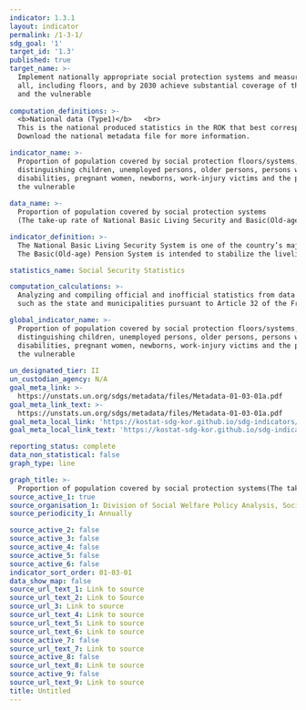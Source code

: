 ```yaml
---
indicator: 1.3.1
layout: indicator
permalink: /1-3-1/
sdg_goal: '1'
target_id: '1.3'
published: true
target_name: >-
  Implement nationally appropriate social protection systems and measures for
  all, including floors, and by 2030 achieve substantial coverage of the poor
  and the vulnerable
  
computation_definitions: >-
  <b>National data (Type1)</b>   <br>
  This is the national produced statistics in the ROK that best corresponds to the definition of UN SDGs indicators. <br>
  Download the national metadata file for more information.

indicator_name: >-
  Proportion of population covered by social protection floors/systems, by sex,
  distinguishing children, unemployed persons, older persons, persons with
  disabilities, pregnant women, newborns, work-injury victims and the poor and
  the vulnerable
  
data_name: >-
  Proportion of population covered by social protection systems
  (The take-up rate of National Basic Living Security and Basic(Old-age) Pension)

indicator_definition: >-
  The National Basic Living Security System is one of the country’s major public assistance system where provides the costs of living, residence, medicine, and/or education to the recipients who meet benefit-specific criteria(Livelihood Benefits, Medical Benefits, Residential Benefits, and Educational Benefits) depending on the recipient household’s characteristics and circumstances. <br>
  The Basic(Old-age) Pension System is intended to stabilize the livelihood of the elderly and promote welfare by providing low-income elderly people with a certain amount of monthly benefits in cash. The previous Basic(Old-age) Pension System was replaced by the current system in July 2014, under which 70% of elderly population (aged 65 or older) receive Basic Pension benefits.

statistics_name: Social Security Statistics

computation_calculations: >-
  Analyzing and compiling official and inofficial statistics from data providers 
  such as the state and municipalities pursuant to Article 32 of the Framework Act on Social Security. 

global_indicator_name: >-
  Proportion of population covered by social protection floors/systems, by sex,
  distinguishing children, unemployed persons, older persons, persons with
  disabilities, pregnant women, newborns, work-injury victims and the poor and
  the vulnerable
  
un_designated_tier: II
un_custodian_agency: N/A
goal_meta_link: >-
  https://unstats.un.org/sdgs/metadata/files/Metadata-01-03-01a.pdf   
goal_meta_link_text: >-
  https://unstats.un.org/sdgs/metadata/files/Metadata-01-03-01a.pdf   
goal_meta_local_link: 'https://kostat-sdg-kor.github.io/sdg-indicators/public/data/Metadata-01-03-01_ENG.pdf'
goal_meta_local_link_text: 'https://kostat-sdg-kor.github.io/sdg-indicators/public/data/Metadata-01-03-01_ENG.pdf'

reporting_status: complete
data_non_statistical: false
graph_type: line

graph_title: >-
  Proportion of population covered by social protection systems(The take-up rate of National Basic Living Security and Basic(Old-age) Pension)
source_active_1: true
source_organisation_1: Division of Social Welfare Policy Analysis, Social Security 
source_periodicity_1: Annually 

source_active_2: false
source_active_3: false
source_active_4: false
source_active_5: false
source_active_6: false
indicator_sort_order: 01-03-01
data_show_map: false
source_url_text_1: Link to source
source_url_text_2: Link to Source
source_url_3: Link to source
source_url_text_4: Link to source
source_url_text_5: Link to source
source_url_text_6: Link to source
source_active_7: false
source_url_text_7: Link to source
source_active_8: false
source_url_text_8: Link to source
source_active_9: false
source_url_text_9: Link to source
title: Untitled
---
```

